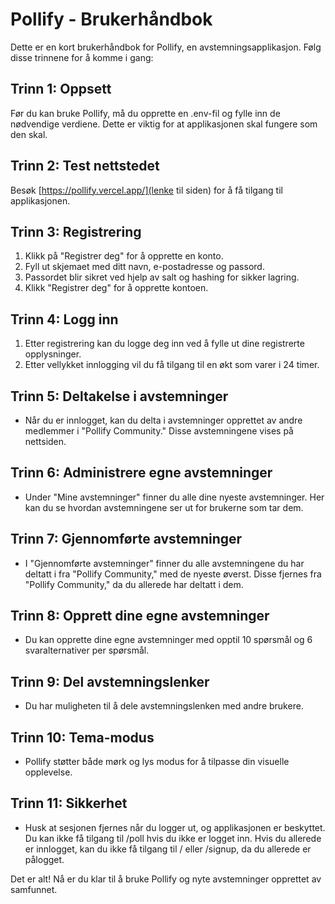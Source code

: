 # Pollify - Brukerhåndbok

Dette er en kort brukerhåndbok for Pollify, en avstemningsapplikasjon. Følg disse trinnene for å komme i gang:

## Trinn 1: Oppsett

Før du kan bruke Pollify, må du opprette en .env-fil og fylle inn de nødvendige verdiene. Dette er viktig for at applikasjonen skal fungere som den skal.

## Trinn 2: Test nettstedet

Besøk [https://pollify.vercel.app/](lenke til siden) for å få tilgang til applikasjonen.

## Trinn 3: Registrering

1. Klikk på "Registrer deg" for å opprette en konto.
2. Fyll ut skjemaet med ditt navn, e-postadresse og passord.
3. Passordet blir sikret ved hjelp av salt og hashing for sikker lagring.
4. Klikk "Registrer deg" for å opprette kontoen.

## Trinn 4: Logg inn

1. Etter registrering kan du logge deg inn ved å fylle ut dine registrerte opplysninger.
2. Etter vellykket innlogging vil du få tilgang til en økt som varer i 24 timer.

## Trinn 5: Deltakelse i avstemninger

- Når du er innlogget, kan du delta i avstemninger opprettet av andre medlemmer i "Pollify Community." Disse avstemningene vises på nettsiden.

## Trinn 6: Administrere egne avstemninger

- Under "Mine avstemninger" finner du alle dine nyeste avstemninger. Her kan du se hvordan avstemningene ser ut for brukerne som tar dem.

## Trinn 7: Gjennomførte avstemninger

- I "Gjennomførte avstemninger" finner du alle avstemningene du har deltatt i fra "Pollify Community," med de nyeste øverst. Disse fjernes fra "Pollify Community," da du allerede har deltatt i dem.

## Trinn 8: Opprett dine egne avstemninger

- Du kan opprette dine egne avstemninger med opptil 10 spørsmål og 6 svaralternativer per spørsmål.

## Trinn 9: Del avstemningslenker

- Du har muligheten til å dele avstemningslenken med andre brukere.

## Trinn 10: Tema-modus

- Pollify støtter både mørk og lys modus for å tilpasse din visuelle opplevelse.

## Trinn 11: Sikkerhet

- Husk at sesjonen fjernes når du logger ut, og applikasjonen er beskyttet. Du kan ikke få tilgang til /poll hvis du ikke er logget inn. Hvis du allerede er innlogget, kan du ikke få tilgang til / eller /signup, da du allerede er pålogget.

Det er alt! Nå er du klar til å bruke Pollify og nyte avstemninger opprettet av samfunnet.
